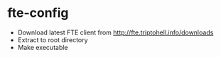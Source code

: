 # fte-config

- Download latest FTE client from http://fte.triptohell.info/downloads
- Extract to root directory
- Make executable
